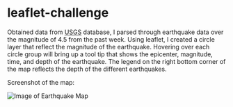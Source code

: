 # leaflet-challenge

Obtained data from [USGS](https://earthquake.usgs.gov/earthquakes/feed/v1.0/geojson.php) database, I parsed through earthquake data over the magnitude of 4.5 from the past week. 
Using leaflet, I created a circle layer that reflect the magnitude of the earthquake. Hovering over each circle group will bring up a tool tip that shows the epicenter, magnitude, time, and depth of the earthquake. The legend on the right bottom corner of the map reflects the depth of the different earthquakes.


Screenshot of the map:

![Image of Earthquake Map](image/leaflet-challenge.jpeg)

